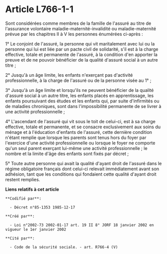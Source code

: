 # Article L766-1-1

Sont considérées comme membres de la famille de l'assuré au titre de l'assurance volontaire maladie-maternité-invalidité ou
maladie-maternité prévue par les chapitres II à V les personnes énumérées ci-après :

1° Le conjoint de l'assuré, la personne qui vit maritalement avec lui ou la personne qui lui est liée par un pacte civil de
solidarité, s'il est à la charge effective, totale et permanente de l'assuré, à la condition d'en apporter la preuve et de ne
pouvoir bénéficier de la qualité d'assuré social à un autre titre ;

2° Jusqu'à un âge limite, les enfants n'exerçant pas d'activité professionnelle, à la charge de l'assuré ou de la personne
visée au 1° ;

3° Jusqu'à un âge limite et lorsqu'ils ne peuvent bénéficier de la qualité d'assuré social à un autre titre, les enfants
placés en apprentissage, les enfants poursuivant des études et les enfants qui, par suite d'infirmités ou de maladies
chroniques, sont dans l'impossibilité permanente de se livrer à une activité professionnelle ;

4° L'ascendant de l'assuré qui vit sous le toit de celui-ci, est à sa charge effective, totale et permanente, et se consacre
exclusivement aux soins du ménage et à l'éducation d'enfants de l'assuré, cette dernière condition n'étant remplie que
lorsque les parents sont tenus hors du foyer par l'exercice d'une activité professionnelle ou lorsque le foyer ne comporte
qu'un seul parent exerçant lui-même une activité professionnelle ; le nombre et la limite d'âge des enfants sont fixés par
décret ;

5° Toute autre personne qui avait la qualité d'ayant droit de l'assuré dans le régime obligatoire français dont celui-ci
relevait immédiatement avant son adhésion, tant que les conditions qui fondaient cette qualité d'ayant droit restent
remplies.

**Liens relatifs à cet article**

	**Codifié par**:

	  - Décret n°85-1353 1985-12-17

	**Créé par**:

	  - Loi n°2002-73 2002-01-17 art. 19 II 8° JORF 18 janvier 2002 en vigueur le 1er janvier 2002

	**Cité par**:

	  - Code de la sécurité sociale. - art. R766-4 (V)
